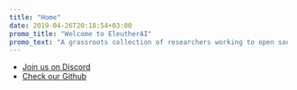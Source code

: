 ```yaml
---
title: "Home"
date: 2019-04-26T20:18:54+03:00
promo_title: "Welcome to EleutherAI"
promo_text: "A grassroots collection of researchers working to open source AI research."
---
```


- [Join us on Discord](https://discord.gg/GkX9MSjWAK)
- [Check our Github](https://github.com/EleutherAI)